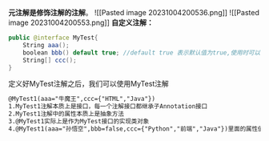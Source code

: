 **元注解是修饰注解的注解**。
![[Pasted image 20231004200536.png]]
![[Pasted image 20231004200553.png]]
**自定义注解：** 
```java
public @interface MyTest{
    String aaa();
    boolean bbb() default true; //default true 表示默认值为true,使用时可以不赋值。
    String[] ccc();
}
```
定义好MyTest注解之后，我们可以使用MyTest注解
```xml
@MyTest1(aaa="牛魔王",ccc={"HTML","Java"})
1.MyTest1注解本质上是接口，每一个注解接口都继承子Annotation接口
2.MyTest1注解中的属性本质上是抽象方法
3.@MyTest1实际上是作为MyTest接口的实现类对象
4.@MyTest1(aaa="孙悟空",bbb=false,ccc={"Python","前端","Java"})里面的属性值，可以通过调用aaa()、bbb()、ccc()方法获取到。
```